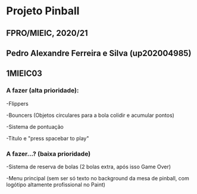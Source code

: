 # Projeto Pinball
## FPRO/MIEIC, 2020/21
## Pedro Alexandre Ferreira e Silva (up202004985)
## 1MIEIC03

### A fazer (alta prioridade):
-Flippers

-Bouncers (Objetos circulares para a bola colidir e acumular pontos)

-Sistema de pontuação

-Título e "press spacebar to play"

### A fazer...? (baixa prioridade)
-Sistema de reserva de bolas (2 bolas extra, após isso Game Over)

-Menu principal (sem ser só texto no background da mesa de pinball, com logótipo altamente profissional no Paint)
